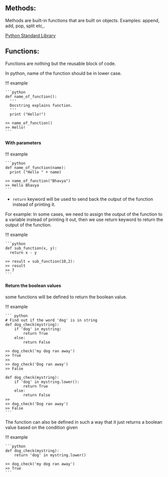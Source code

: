 ## Methods:

Methods are built-in functions that are built on objects.
Examples: append, add, pop, split etc,.

[Python Standard Library](https://docs.python.org/3/library/index.html)


## Functions:

Functions are nothing but the reusable block of code.  

In python, name of the function should be in lower case.

!!! example

    ```python
    def name_of_function():
      '''
      Docstring explains function.
      '''
      print ("Hello!")

    >> name_of_function()
    >> Hello!
    ```

#### With parameters

!!! example

    ```python
    def name_of_function(name):
      print ("Hello " + name)

    >> name_of_function("Bhavya")
    >> Hello Bhavya
    ```

* `return` keyword will be used to send back the output of the function instead of printing it.

For example: In some cases, we need to assign the output of the function to a variable instead of printing it out, then we use return keyword to return the output of the function.

!!! example

    ```python
    def sub_function(x, y):
      return x - y

    >> result = sub_function(10,2):
    >> result
    >> 7
    ```

#### Return the boolean  values

some functions will be defined to return the boolean value.

!!! example

    ``` python
    # Find out if the word 'dog' is in string
    def dog_check(mystring):
        if 'dog' in mystring:
            return True
        else:
            return False

    >> dog_check('my dog ran away')
    >> True
    >>
    >> dog_check('Dog ran away')
    >> False

    def dog_check(mystring):
        if 'dog' in mystring.lower():
            return True
        else:
            return False
    >>
    >> dog_check('Dog ran away')
    >> False
    ```

The function can also be defined in such a way that it just returns a boolean value based on the condition given

!!! example

    ```python
    def dog_check(mystring):
        return 'dog' in mystring.lower() 

    >> dog_check('my dog ran away')
    >> True
    ```



